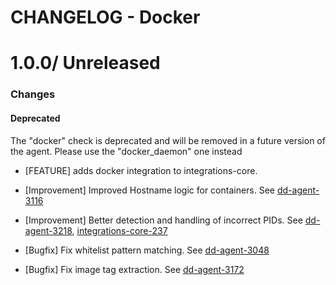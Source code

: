 # CHANGELOG - Docker

1.0.0/ Unreleased
==================

### Changes

#### Deprecated

The "docker" check is deprecated and will be removed in a future version of the agent. Please use the "docker_daemon" one instead

* [FEATURE] adds docker integration to integrations-core.
* [Improvement] Improved Hostname logic for containers. See [dd-agent-3116](https://github.com/datadog/dd-agent/issues/3116)
* [Improvement] Better detection and handling of incorrect PIDs. See [dd-agent-3218](https://github.com/datadog/dd-agent/issues/3218), [integrations-core-237](https://github.com/DataDog/integrations-core/pull/237)

* [Bugfix] Fix whitelist pattern matching. See [dd-agent-3048](https://github.com/datadog/dd-agent/issues/3048)
* [Bugfix] Fix image tag extraction. See [dd-agent-3172](https://github.com/datadog/dd-agent/issues/3172)

